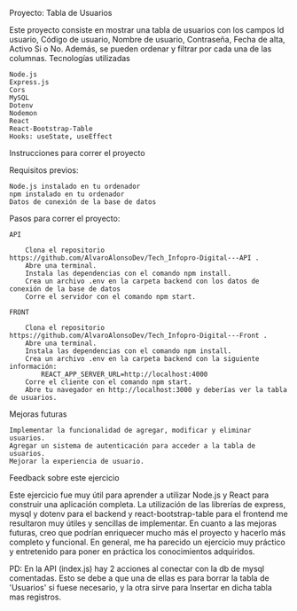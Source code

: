 Proyecto: Tabla de Usuarios

Este proyecto consiste en mostrar una tabla de usuarios con los campos Id usuario, Código de usuario, Nombre de usuario, Contraseña, Fecha de alta, Activo Si o No. Además, se pueden ordenar y filtrar por cada una de las columnas.
Tecnologías utilizadas

    Node.js
    Express.js
    Cors
    MySQL
    Dotenv
    Nodemon
    React
    React-Bootstrap-Table
    Hooks: useState, useEffect

Instrucciones para correr el proyecto

Requisitos previos:

    Node.js instalado en tu ordenador
    npm instalado en tu ordenador
    Datos de conexión de la base de datos

Pasos para correr el proyecto:

    API
    
        Clona el repositorio https://github.com/AlvaroAlonsoDev/Tech_Infopro-Digital---API .
        Abre una terminal.
        Instala las dependencias con el comando npm install.
        Crea un archivo .env en la carpeta backend con los datos de conexión de la base de datos
        Corre el servidor con el comando npm start.

    FRONT
    
        Clona el repositorio https://github.com/AlvaroAlonsoDev/Tech_Infopro-Digital---Front .
        Abre una terminal.
        Instala las dependencias con el comando npm install.
        Crea un archivo .env en la carpeta backend con la siguiente información:
            REACT_APP_SERVER_URL=http://localhost:4000
        Corre el cliente con el comando npm start.
        Abre tu navegador en http://localhost:3000 y deberías ver la tabla de usuarios.

Mejoras futuras

    Implementar la funcionalidad de agregar, modificar y eliminar usuarios.
    Agregar un sistema de autenticación para acceder a la tabla de usuarios.
    Mejorar la experiencia de usuario.

Feedback sobre este ejercicio

Este ejercicio fue muy útil para aprender a utilizar Node.js y React para construir una aplicación completa. La utilización de las librerías de express, mysql y dotenv para el backend y react-bootstrap-table para el frontend me resultaron muy útiles y sencillas de implementar. En cuanto a las mejoras futuras, creo que podrían enriquecer mucho más el proyecto y hacerlo más completo y funcional. En general, me ha parecido un ejercicio muy práctico y entretenido para poner en práctica los conocimientos adquiridos.


PD: En la API (index.js) hay 2 acciones al conectar con la db de mysql comentadas. Esto se debe a que una de ellas es para borrar la tabla de 'Usuarios' si fuese necesario, y la otra sirve para Insertar en dicha tabla mas registros.
